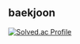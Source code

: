 ## baekjoon
[![Solved.ac Profile](http://mazassumnida.wtf/api/v2/generate_badge?boj=zxqwas9510)](https://solved.ac/zxqwas9510/)

<!--
**sukkkuuuu/sukkkuuuu** is a ✨ _special_ ✨ repository because its `README.md` (this file) appears on your GitHub profile.

Here are some ideas to get you started:

- 🔭 I’m currently working on ...
- 🌱 I’m currently learning ...
- 👯 I’m looking to collaborate on ...
- 🤔 I’m looking for help with ...
- 💬 Ask me about ...
- 📫 How to reach me: ...
- 😄 Pronouns: ...
- ⚡ Fun fact: ...
-->
